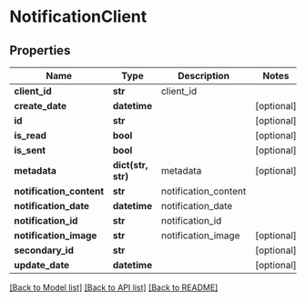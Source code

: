 # NotificationClient

## Properties
Name | Type | Description | Notes
------------ | ------------- | ------------- | -------------
**client_id** | **str** | client_id | 
**create_date** | **datetime** |  | [optional] 
**id** | **str** |  | [optional] 
**is_read** | **bool** |  | [optional] 
**is_sent** | **bool** |  | [optional] 
**metadata** | **dict(str, str)** | metadata | [optional] 
**notification_content** | **str** | notification_content | 
**notification_date** | **datetime** | notification_date | 
**notification_id** | **str** | notification_id | 
**notification_image** | **str** | notification_image | [optional] 
**secondary_id** | **str** |  | [optional] 
**update_date** | **datetime** |  | [optional] 

[[Back to Model list]](../README.md#documentation-for-models) [[Back to API list]](../README.md#documentation-for-api-endpoints) [[Back to README]](../README.md)


